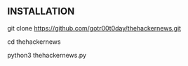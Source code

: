 ## INSTALLATION

git clone https://github.com/gotr00t0day/thehackernews.git<br/>

cd thehackernews <br/>

python3 thehackernews.py <br/>
